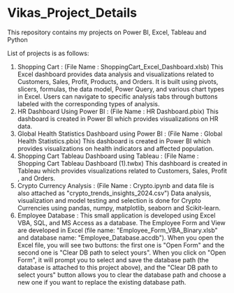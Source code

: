 # Vikas_Project_Details
This repository contains my projects on Power BI, Excel, Tableau and Python

List of projects is as follows:
1. Shopping Cart : (File Name : ShoppingCart_Excel_Dashboard.xlsb) This Excel dashboard provides data analysis and visualizations related to Customers, Sales, Profit, Products, and Orders. It is built using pivots, slicers, formulas, the data model, Power Query, and various chart types in Excel. Users can navigate to specific analysis tabs through buttons labeled with the corresponding types of analysis.
2. HR Dashboard Using Power BI : (File Name : HR Dashboard.pbix) This dashboard is created in Power BI which provides visualizations on HR data.
3. Global Health Statistics Dashboard using Power BI : (File Name : Global Health Statistics.pbix) This dashboard is created in Power BI which provides visualizations on health indicators and affected population.
4. Shopping Cart Tableau Dashboard using Tableau : (File Name : Shopping Cart Tableau Dashboard (1).twbx) This dashboard is created in Tableau which provides visualizations related to Customers, Sales, Profit , and Orders.
5. Crypto Currency Analysis : (File Name : Crypto.ipynb and data file is also attached as "crypto_trends_insights_2024.csv") Data analysis, visualization and model testing and selection is done for Crypto Currencies using pandas, numpy, matplotlib, seaborn and Scikit-learn.
6. Employee Database : This small application is developed using Excel VBA, SQL, and MS Access as a database. The Employee Form and View are developed in Excel (file name: "Employee_Form_VBA_Binary.xlsb" and database name: "Employee_Database.accdb"). When you open the Excel file, you will see two buttons: the first one is "Open Form" and the second one is "Clear DB path to select yours". When you click on "Open Form", it will prompt you to select and save the database path (the database is attached to this project above), and the "Clear DB path to select yours" button allows you to clear the database path and choose a new one if you want to replace the existing database path.
